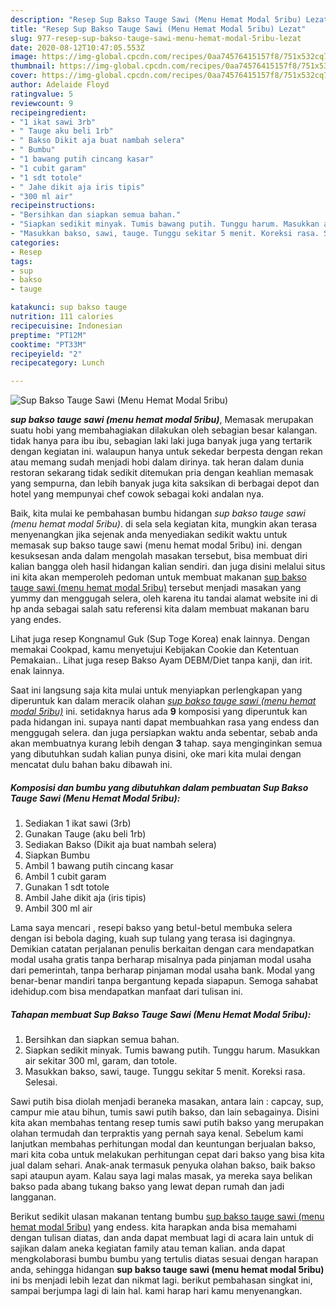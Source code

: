 ```yaml
---
description: "Resep Sup Bakso Tauge Sawi (Menu Hemat Modal 5ribu) Lezat"
title: "Resep Sup Bakso Tauge Sawi (Menu Hemat Modal 5ribu) Lezat"
slug: 977-resep-sup-bakso-tauge-sawi-menu-hemat-modal-5ribu-lezat
date: 2020-08-12T10:47:05.553Z
image: https://img-global.cpcdn.com/recipes/0aa74576415157f8/751x532cq70/sup-bakso-tauge-sawi-menu-hemat-modal-5ribu-foto-resep-utama.jpg
thumbnail: https://img-global.cpcdn.com/recipes/0aa74576415157f8/751x532cq70/sup-bakso-tauge-sawi-menu-hemat-modal-5ribu-foto-resep-utama.jpg
cover: https://img-global.cpcdn.com/recipes/0aa74576415157f8/751x532cq70/sup-bakso-tauge-sawi-menu-hemat-modal-5ribu-foto-resep-utama.jpg
author: Adelaide Floyd
ratingvalue: 5
reviewcount: 9
recipeingredient:
- "1 ikat sawi 3rb"
- " Tauge aku beli 1rb"
- " Bakso Dikit aja buat nambah selera"
- " Bumbu"
- "1 bawang putih cincang kasar"
- "1 cubit garam"
- "1 sdt totole"
- " Jahe dikit aja iris tipis"
- "300 ml air"
recipeinstructions:
- "Bersihkan dan siapkan semua bahan."
- "Siapkan sedikit minyak. Tumis bawang putih. Tunggu harum. Masukkan air sekitar 300 ml, garam, dan totole."
- "Masukkan bakso, sawi, tauge. Tunggu sekitar 5 menit. Koreksi rasa. Selesai."
categories:
- Resep
tags:
- sup
- bakso
- tauge

katakunci: sup bakso tauge 
nutrition: 111 calories
recipecuisine: Indonesian
preptime: "PT12M"
cooktime: "PT33M"
recipeyield: "2"
recipecategory: Lunch

---
```



![Sup Bakso Tauge Sawi (Menu Hemat Modal 5ribu)](https://img-global.cpcdn.com/recipes/0aa74576415157f8/751x532cq70/sup-bakso-tauge-sawi-menu-hemat-modal-5ribu-foto-resep-utama.jpg)

<b><i>sup bakso tauge sawi (menu hemat modal 5ribu)</i></b>, Memasak merupakan suatu hobi yang membahagiakan dilakukan oleh sebagian besar kalangan. tidak hanya para ibu ibu, sebagian laki laki juga banyak juga yang tertarik dengan kegiatan ini. walaupun hanya untuk sekedar berpesta dengan rekan atau memang sudah menjadi hobi dalam dirinya. tak heran dalam dunia restoran sekarang tidak sedikit ditemukan pria dengan keahlian memasak yang sempurna, dan lebih banyak juga kita saksikan di berbagai depot dan hotel yang mempunyai chef cowok sebagai koki andalan nya.

Baik, kita mulai ke pembahasan bumbu hidangan <i>sup bakso tauge sawi (menu hemat modal 5ribu)</i>. di sela sela kegiatan kita, mungkin akan terasa menyenangkan jika sejenak anda menyediakan sedikit waktu untuk memasak sup bakso tauge sawi (menu hemat modal 5ribu) ini. dengan kesuksesan anda dalam mengolah masakan tersebut, bisa membuat diri kalian bangga oleh hasil hidangan kalian sendiri. dan juga disini melalui situs ini kita akan memperoleh pedoman untuk membuat makanan <u>sup bakso tauge sawi (menu hemat modal 5ribu)</u> tersebut menjadi masakan yang yummy dan menggugah selera, oleh karena itu tandai alamat website ini di hp anda sebagai salah satu referensi kita dalam membuat makanan baru yang endes.

Lihat juga resep Kongnamul Guk (Sup Toge Korea) enak lainnya. Dengan memakai Cookpad, kamu menyetujui Kebijakan Cookie dan Ketentuan Pemakaian.. Lihat juga resep Bakso Ayam DEBM/Diet tanpa kanji, dan irit. enak lainnya.


Saat ini langsung saja kita mulai untuk menyiapkan perlengkapan yang diperuntuk kan dalam meracik olahan <u><i>sup bakso tauge sawi (menu hemat modal 5ribu)</i></u> ini. setidaknya harus ada <b>9</b> komposisi yang diperuntuk kan pada hidangan ini. supaya nanti dapat membuahkan rasa yang endess dan menggugah selera. dan juga persiapkan waktu anda sebentar, sebab anda akan membuatnya kurang lebih dengan <b>3</b> tahap. saya menginginkan semua yang dibutuhkan sudah kalian punya disini, oke mari kita mulai dengan mencatat dulu bahan baku dibawah ini.

<!--inarticleads1-->

##### Komposisi dan bumbu yang dibutuhkan dalam pembuatan Sup Bakso Tauge Sawi (Menu Hemat Modal 5ribu):

1. Sediakan 1 ikat sawi (3rb)
1. Gunakan  Tauge (aku beli 1rb)
1. Sediakan  Bakso (Dikit aja buat nambah selera)
1. Siapkan  Bumbu
1. Ambil 1 bawang putih cincang kasar
1. Ambil 1 cubit garam
1. Gunakan 1 sdt totole
1. Ambil  Jahe dikit aja (iris tipis)
1. Ambil 300 ml air


Lama saya mencari , resepi bakso yang betul-betul membuka selera dengan isi bebola daging, kuah sup tulang yang terasa isi dagingnya. Demikian catatan perjalanan penulis berkaitan dengan cara mendapatkan modal usaha gratis tanpa berharap misalnya pada pinjaman modal usaha dari pemerintah, tanpa berharap pinjaman modal usaha bank. Modal yang benar-benar mandiri tanpa bergantung kepada siapapun. Semoga sahabat idehidup.com bisa mendapatkan manfaat dari tulisan ini. 

<!--inarticleads2-->

##### Tahapan membuat Sup Bakso Tauge Sawi (Menu Hemat Modal 5ribu):

1. Bersihkan dan siapkan semua bahan.
1. Siapkan sedikit minyak. Tumis bawang putih. Tunggu harum. Masukkan air sekitar 300 ml, garam, dan totole.
1. Masukkan bakso, sawi, tauge. Tunggu sekitar 5 menit. Koreksi rasa. Selesai.


Sawi putih bisa diolah menjadi beraneka masakan, antara lain : capcay, sup, campur mie atau bihun, tumis sawi putih bakso, dan lain sebagainya. Disini kita akan membahas tentang resep tumis sawi putih bakso yang merupakan olahan termudah dan terpraktis yang pernah saya kenal. Sebelum kami lanjutkan membahas perhitungan modal dan keuntungan berjualan bakso, mari kita coba untuk melakukan perhitungan cepat dari bakso yang bisa kita jual dalam sehari. Anak-anak termasuk penyuka olahan bakso, baik bakso sapi ataupun ayam. Kalau saya lagi malas masak, ya mereka saya belikan bakso pada abang tukang bakso yang lewat depan rumah dan jadi langganan. 

Berikut sedikit ulasan makanan tentang bumbu <u>sup bakso tauge sawi (menu hemat modal 5ribu)</u> yang endess. kita harapkan anda bisa memahami dengan tulisan diatas, dan anda dapat membuat lagi di acara lain untuk di sajikan dalam aneka kegiatan family atau teman kalian. anda dapat mengkolaborasi bumbu bumbu yang tertulis diatas sesuai dengan harapan anda, sehingga hidangan <b>sup bakso tauge sawi (menu hemat modal 5ribu)</b> ini bs menjadi lebih lezat dan nikmat lagi. berikut pembahasan singkat ini, sampai berjumpa lagi di lain hal. kami harap hari kamu menyenangkan.
